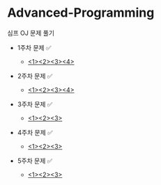 # Advanced-Programming

심프 OJ 문제 풀기

+ 1주차 문제 ✅️
  + [<1>](https://github.com/hoeyoon/Advanced-Programming/blob/master/1%20week/N1.cpp)[<2>](https://github.com/hoeyoon/Advanced-Programming/blob/master/1%20week/N2.cpp)[<3>](https://github.com/hoeyoon/Advanced-Programming/blob/master/1%20week/N3.cpp)[<4>](https://github.com/hoeyoon/Advanced-Programming/blob/master/1%20week/N4.cpp)

+ 2주차 문제 ✅️
  + [<1>](https://github.com/hoeyoon/Advanced-Programming/blob/master/2%20week/N1.cpp)[<2>](https://github.com/hoeyoon/Advanced-Programming/blob/master/2%20week/N2.cpp)[<3>](https://github.com/hoeyoon/Advanced-Programming/blob/master/1%20week/N3.cpp)[<4>](https://github.com/hoeyoon/Advanced-Programming/blob/master/1%20week/N4.cpp)
 
+ 3주차 문제 ✅️
  + [<1>](https://github.com/hoeyoon/Advanced-Programming/blob/master/3%20week/N1.cpp)[<2>](https://github.com/hoeyoon/Advanced-Programming/blob/master/3%20week/N2.cpp)[<3>](https://github.com/hoeyoon/Advanced-Programming/blob/master/3%20week/N3.cpp)

+ 4주차 문제 ✅️
  + [<1>](https://github.com/hoeyoon/Advanced-Programming/blob/master/4%20week/N1.cpp)[<2>](https://github.com/hoeyoon/Advanced-Programming/blob/master/4%20week/N2.cpp)[<3>](https://github.com/hoeyoon/Advanced-Programming/blob/master/4%20week/N3.cpp)

+ 5주차 문제 ✅️
  + [<1>](https://github.com/hoeyoon/Advanced-Programming/blob/master/5%20week/N1.cpp)[<2>](https://github.com/hoeyoon/Advanced-Programming/blob/master/5%20week/N2.cpp)[<3>](https://github.com/hoeyoon/Advanced-Programming/blob/master/5%20week/N3.cpp)
